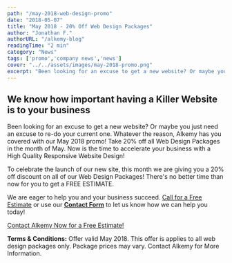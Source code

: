 ```yaml
---
path: "/may-2018-web-design-promo"
date: "2018-05-07"
title: "May 2018 - 20% Off Web Design Packages"
author: "Jonathan F."
authorURL: "/alkemy-blog"
readingTime: "2 min"
category: "News"
tags: ['promo','company news','news']
cover: "../../assets/images/may-2018-promo.png"
excerpt: "Been looking for an excuse to get a new website? Or maybe you just need an excuse to re-do your current one. Whatever the reason, Alkemy has you covered with our May 2018 promo! Take 20% off all Web Design Packages in the month of May."
---
```


<div class="row">
<div class="col-12 my-5">
<h2 class="display-4">We know how important having a Killer Website is to your business</h2>
<p class="lead">Been looking for an excuse to get a new website? Or maybe you just need an excuse to re-do your current one. Whatever the reason, Alkemy has you covered with our May 2018 promo! Take 20% off all Web Design Packages in the month of May. Now is the time to accelerate your business with a High Quality Responsive Website Design!</p>
<p class="lead">To celebrate the launch of our new site, this month we are giving you a 20% off discount on all of our Web Design Packages! There's no better time than now for you to get a FREE ESTIMATE.</p>
<p class="lead">We are eager to help you and your business succeed. <a href="tel:8774255369">Call for a Free Estimate</a> or use our <a href="/contact-alkemy/#contact-form"><strong>Contact Form</strong></a> to let us know how we can help you today!</p>
<a href="/contact-alkemy/" class="btn btn-success btn-lg my-5">Contact Alkemy Now for a Free Estimate!</a>

</div>
</div>
<p class="small"><strong>Terms &amp; Conditions:</strong>
Offer valid May 2018. This offer is applies to all web design packages only. Package prices may vary. Contact Alkemy for More Information.
